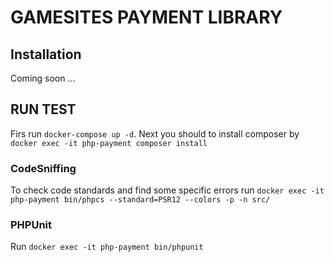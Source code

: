 # GAMESITES PAYMENT LIBRARY

## Installation
Coming soon ...

## RUN TEST

Firs run `docker-compose up -d`. Next you should to install composer by `docker exec -it php-payment composer install`

### CodeSniffing
To check code standards and find some specific errors run 
`docker exec -it php-payment bin/phpcs --standard=PSR12 --colors -p -n src/`

### PHPUnit
Run `docker exec -it php-payment bin/phpunit`